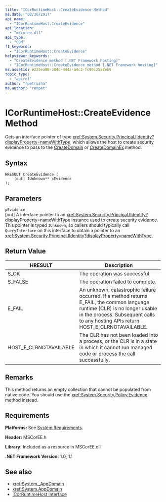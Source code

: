 ```yaml
---
title: "ICorRuntimeHost::CreateEvidence Method"
ms.date: "03/30/2017"
api_name: 
  - "ICorRuntimeHost.CreateEvidence"
api_location: 
  - "mscoree.dll"
api_type: 
  - "COM"
f1_keywords: 
  - "ICorRuntimeHost::CreateEvidence"
helpviewer_keywords: 
  - "CreateEvidence method [.NET Framework hosting]"
  - "ICorRuntimeHost::CreateEvidence method [.NET Framework hosting]"
ms.assetid: e235ea80-b84c-4442-a4c3-fc96c25a8eb9
topic_type: 
  - "apiref"
author: "rpetrusha"
ms.author: "ronpet"
---
```

# ICorRuntimeHost::CreateEvidence Method
Gets an interface pointer of type <xref:System.Security.Principal.IIdentity?displayProperty=nameWithType>, which allows the host to create security evidence to pass to the [CreateDomain](../../../../docs/framework/unmanaged-api/hosting/icorruntimehost-createdomain-method.md) or [CreateDomainEx](../../../../docs/framework/unmanaged-api/hosting/icorruntimehost-createdomainex-method.md) method.  
  
## Syntax  
  
```  
HRESULT CreateEvidence (  
    [out] IUnknown** pEvidence  
);  
```  
  
## Parameters  
 `pEvidence`  
 [out] A interface pointer to an <xref:System.Security.Principal.IIdentity?displayProperty=nameWithType> instance used to create security evidence. This pointer is typed `IUnknown`, so callers should typically call `QueryInterface` on this interface to obtain a pointer to an <xref:System.Security.Principal.IIdentity?displayProperty=nameWithType>.  
  
## Return Value  
  
|HRESULT|Description|  
|-------------|-----------------|  
|S_OK|The operation was successful.|  
|S_FALSE|The operation failed to complete.|  
|E_FAIL|An unknown, catastrophic failure occurred. If a method returns E_FAIL, the common language runtime (CLR) is no longer usable in the process. Subsequent calls to any hosting APIs return HOST_E_CLRNOTAVAILABLE.|  
|HOST_E_CLRNOTAVAILABLE|The CLR has not been loaded into a process, or the CLR is in a state in which it cannot run managed code or process the call successfully.|  
  
## Remarks  
 This method returns an empty collection that cannot be populated from native code. You should use the <xref:System.Security.Policy.Evidence> method instead.  
  
## Requirements  
 **Platforms:** See [System Requirements](../../../../docs/framework/get-started/system-requirements.md).  
  
 **Header:** MSCorEE.h  
  
 **Library:** Included as a resource in MSCorEE.dll  
  
 **.NET Framework Version:** 1.0, 1.1  
  
## See also
- <xref:System._AppDomain>
- <xref:System.AppDomain>
- [ICorRuntimeHost Interface](../../../../docs/framework/unmanaged-api/hosting/icorruntimehost-interface.md)
